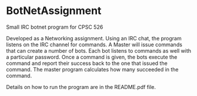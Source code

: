 # BotNetAssignment
Small IRC botnet program for CPSC 526

Developed as a Networking assignment. Using an IRC chat, the program listens on the IRC channel for commands. A Master will issue commands that can create a number of bots. Each bot listens to commands as well with a particular password. Once a command is given, the bots execute the command and report their success back to the one that issued the command. The master program calculates how many succeeded in the command.

Details on how to run the program are in the README.pdf file.
